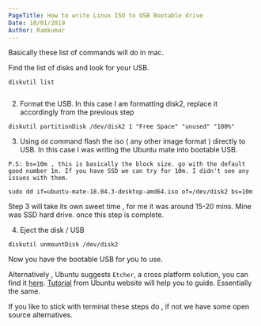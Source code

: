 ```yaml
---
PageTitle: How to write Linux ISO to USB Bootable drive
Date: 10/01/2019
Author: Ramkumar
---
```



Basically these list of commands will do in mac.

Find the list of disks and look for your USB. 
```
diskutil list


```

2. Format the USB. In this case I am formatting disk2, replace it accordingly from the previous step

```
diskutil partitionDisk /dev/disk2 1 "Free Space" "unused" "100%"
```

3. Using `dd` command flash the iso ( any other image format ) directly to USB. In this case I was writing the Ubuntu mate into bootable USB.

`P.S: bs=10m , this is basically the block size. go with the default good number 1m. If you have SSD we can try for 10m. I didn't see any issues with them.`

```
sudo dd if=ubuntu-mate-18.04.3-desktop-amd64.iso of=/dev/disk2 bs=10m
```

Step 3 will take its own sweet time , for me it was around 15-20 mins. Mine was SSD hard drive. once this step is complete. 

4. Eject the disk / USB 

```
diskutil unmountDisk /dev/disk2
```

Now you have the bootable USB for you to use. 

Alternatively , Ubuntu suggests `Etcher`, a cross platform solution, you can find it [here](https://www.balena.io/etcher/). [Tutorial](https://tutorials.ubuntu.com/tutorial/tutorial-create-a-usb-stick-on-macos#0) from Ubuntu website will help you to guide. Essentially the same. 

If you like to stick with terminal these steps do , if not we have some open source alternatives. 

